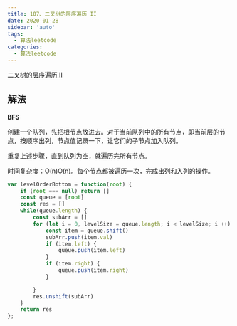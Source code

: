 ```yaml
---
title: 107、二叉树的层序遍历 II
date: 2020-01-28
sidebar: 'auto'
tags: 
  - 算法leetcode
categories:
  - 算法leetcode
---
```


[二叉树的层序遍历 II](https://leetcode-cn.com/problems/binary-tree-level-order-traversal-ii/)

## 解法

**BFS**

创建一个队列，先把根节点放进去。对于当前队列中的所有节点，即当前层的节点，按顺序出列，节点值记录一下，让它们的子节点加入队列。

重复上述步骤，直到队列为空，就遍历完所有节点。

时间复杂度：O(n)O(n)。每个节点都被遍历一次，完成出列和入列的操作。

```js
var levelOrderBottom = function(root) {
    if (root === null) return []
    const queue = [root]
    const res = []
    while(queue.length) {
        const subArr = []
        for (let i = 0, levelSize = queue.length; i < levelSize; i ++) {
            const item = queue.shift()
            subArr.push(item.val)
            if (item.left) {
                queue.push(item.left)
            }
            if (item.right) {
                queue.push(item.right)
            }

        }
        res.unshift(subArr)
    }
    return res
};
```
